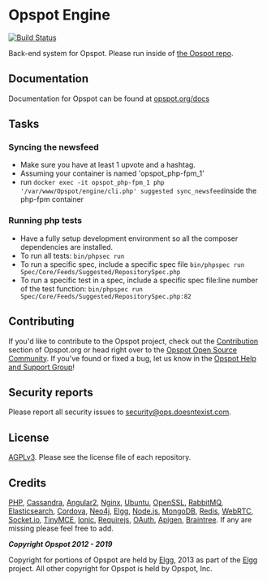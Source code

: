 Opspot Engine
============
[![Build Status](http://drone.opspot.io/api/badges/Opspot/engine-internal/status.svg)](http://drone.opspot.io/Opspot/engine-internal)

Back-end system for Opspot. Please run inside of [the Opspot repo](https://github.com/opspot/opspot).

## Documentation
Documentation for Opspot can be found at [opspot.org/docs](https://www.opspot.org/docs)

## Tasks

### Syncing the newsfeed

* Make sure you have at least 1 upvote and a hashtag.
* Assuming your container is named 'opspot_php-fpm_1'
* run ```docker exec -it opspot_php-fpm_1 php '/var/www/Opspot/engine/cli.php' suggested sync_newsfeed```inside the php-fpm container

### Running php tests

* Have a fully setup development environment so all the composer dependencies are installed.
* To run all tests: ```bin/phpsec run```
* To run a specific spec, include a specific spec file ```bin/phpspec run Spec/Core/Feeds/Suggested/RepositorySpec.php```
* To run a specific test in a spec, include a specific spec file:line number of the test function: ```bin/phpspec run Spec/Core/Feeds/Suggested/RepositorySpec.php:82```
## Contributing
If you'd like to contribute to the Opspot project, check out the [Contribution](https://www.opspot.org/docs/contributing.html) section of Opspot.org or head right over to the [Opspot Open Source Community](https://www.ops.doesntexist.com/groups/profile/365903183068794880).  If you've found or fixed a bug, let us know in the [Opspot Help and Support Group](https://www.ops.doesntexist.com/groups/profile/100000000000000681/activity)!

## Security reports
Please report all security issues to [security@ops.doesntexist.com](mailto:security@ops.doesntexist.com).

## License
[AGPLv3](https://www.opspot.org/docs/license.html). Please see the license file of each repository.

## Credits
[PHP](https://php.net), [Cassandra](http://cassandra.apache.org/), [Angular2](http://angular.io), [Nginx](https://nginx.com), [Ubuntu](https://ubuntu.com), [OpenSSL](https://www.openssl.org/), [RabbitMQ](https://www.rabbitmq.com/), [Elasticsearch](https://www.elastic.co/), [Cordova](https://cordova.apache.org/), [Neo4j](https://neo4j.com/), [Elgg](http://elgg.org), [Node.js](https://nodejs.org/en/), [MongoDB](https://www.mongodb.com/), [Redis](http://redis.io/), [WebRTC](https://webrtc.org/), [Socket.io](http://socket.io/), [TinyMCE](https://www.tinymce.com/), [Ionic](http://ionicframework.com/), [Requirejs](http://requirejs.org/), [OAuth](http://oauth.net/2/), [Apigen](http://www.apigen.org/), [Braintree](https://www.braintreepayments.com/). If any are missing please feel free to add.

___Copyright Opspot 2012 - 2019___

Copyright for portions of Opspot are held by [Elgg](http://elgg.org), 2013 as part of the [Elgg](http://elgg.org) project. All other copyright for Opspot is held by Opspot, Inc.
